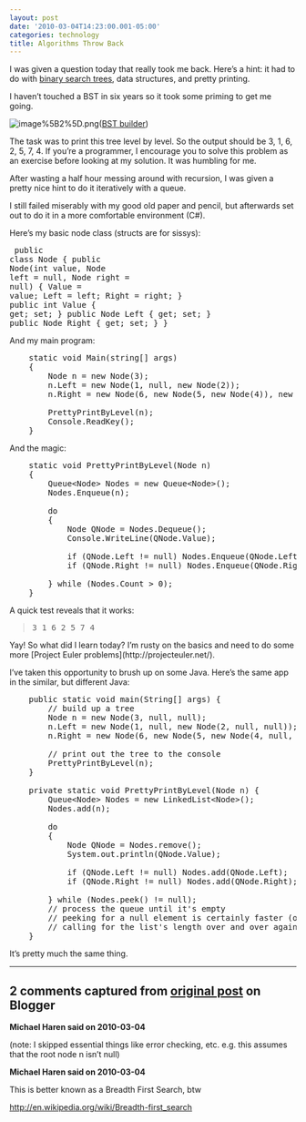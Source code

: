 ```yaml
---
layout: post
date: '2010-03-04T14:23:00.001-05:00'
categories: technology
title: Algorithms Throw Back
---
```



I was given a question today that really took me back. Here’s a hint: it had to do with [binary search trees](http://en.wikipedia.org/wiki/Binary_search_tree), data structures, and pretty printing.

I haven’t touched a BST in six years so it took some priming to get me going.  

![image%5B2%5D.png](image%5B2%5D.png)([BST builder](http://people.ksp.sk/~kuko/bak/index.html))

The task was to print this tree level by level. So the output should be 3, 1, 6, 2, 5, 7, 4. If you’re a programmer, I encourage you to solve this problem as an exercise before looking at my solution. It was humbling for me.

After wasting a half hour messing around with recursion, I was given a pretty nice hint to do it iteratively with a queue. 

I still failed miserably with my good old paper and pencil, but afterwards set out to do it in a more comfortable environment (C#).

Here’s my basic node class (structs are for sissys):  <pre class="csharpcode">    <span class="kwrd">public</span> <span class="kwrd">class</span> Node
    {
        <span class="kwrd">public</span> Node(<span class="kwrd">int</span> <span class="kwrd">value</span>, Node left = <span class="kwrd">null</span>, Node right = <span class="kwrd">null</span>)
        {
            Value = <span class="kwrd">value</span>; Left = left; Right = right;
        }
        <span class="kwrd">public</span> <span class="kwrd">int</span> Value { get; set; }
        <span class="kwrd">public</span> Node Left { get; set; }
        <span class="kwrd">public</span> Node Right { get; set; }
    }</pre>


And my main program:

<pre class="csharpcode">    <span class="kwrd">static</span> <span class="kwrd">void</span> Main(<span class="kwrd">string</span>[] args)
    {
        Node n = <span class="kwrd">new</span> Node(3);
        n.Left = <span class="kwrd">new</span> Node(1, <span class="kwrd">null</span>, <span class="kwrd">new</span> Node(2));
        n.Right = <span class="kwrd">new</span> Node(6, <span class="kwrd">new</span> Node(5, <span class="kwrd">new</span> Node(4)), <span class="kwrd">new</span> Node(7));

        PrettyPrintByLevel(n);
        Console.ReadKey();
    }</pre>


And the magic:

<pre class="csharpcode">    <span class="kwrd">static</span> <span class="kwrd">void</span> PrettyPrintByLevel(Node n)
    {
        Queue&lt;Node&gt; Nodes = <span class="kwrd">new</span> Queue&lt;Node&gt;();
        Nodes.Enqueue(n);

        <span class="kwrd">do</span>
        {
            Node QNode = Nodes.Dequeue();
            Console.WriteLine(QNode.Value);

            <span class="kwrd">if</span> (QNode.Left != <span class="kwrd">null</span>) Nodes.Enqueue(QNode.Left);
            <span class="kwrd">if</span> (QNode.Right != <span class="kwrd">null</span>) Nodes.Enqueue(QNode.Right);

        } <span class="kwrd">while</span> (Nodes.Count &gt; 0);
    }</pre>


A quick test reveals that it works:

<blockquote>
  <pre class="csharpcode">3 1 6 2 5 7 4</pre>
</blockquote>
Yay! So what did I learn today? I’m rusty on the basics and need to do some more [Project Euler problems](http://projecteuler.net/). 


I’ve taken this opportunity to brush up on some Java. Here’s the same app in the similar, but different Java:

<pre class="csharpcode">    <span class="kwrd">public</span> <span class="kwrd">static</span> <span class="kwrd">void</span> main(String[] args) {
        <span class="rem">// build up a tree</span>
        Node n = <span class="kwrd">new</span> Node(3, <span class="kwrd">null</span>, <span class="kwrd">null</span>);
        n.Left = <span class="kwrd">new</span> Node(1, <span class="kwrd">null</span>, <span class="kwrd">new</span> Node(2, <span class="kwrd">null</span>, <span class="kwrd">null</span>));
        n.Right = <span class="kwrd">new</span> Node(6, <span class="kwrd">new</span> Node(5, <span class="kwrd">new</span> Node(4, <span class="kwrd">null</span>, <span class="kwrd">null</span>), <span class="kwrd">null</span>), <span class="kwrd">new</span> Node(7, <span class="kwrd">null</span>, <span class="kwrd">null</span>));

        <span class="rem">// print out the tree to the console</span>
        PrettyPrintByLevel(n);
    }

    <span class="kwrd">private</span> <span class="kwrd">static</span> <span class="kwrd">void</span> PrettyPrintByLevel(Node n) {
        Queue&lt;Node&gt; Nodes = <span class="kwrd">new</span> LinkedList&lt;Node&gt;();
        Nodes.add(n);

        <span class="kwrd">do</span>
        {
            Node QNode = Nodes.remove();
            System.<span class="kwrd">out</span>.println(QNode.Value);

            <span class="kwrd">if</span> (QNode.Left != <span class="kwrd">null</span>) Nodes.add(QNode.Left);
            <span class="kwrd">if</span> (QNode.Right != <span class="kwrd">null</span>) Nodes.add(QNode.Right);

        } <span class="kwrd">while</span> (Nodes.peek() != <span class="kwrd">null</span>);        
        <span class="rem">// process the queue until it's empty</span>
        <span class="rem">// peeking for a null element is certainly faster (or as fast) as</span>
        <span class="rem">// calling for the list's length over and over again</span>
    }</pre>


It’s pretty much the same thing.

---

## 2 comments captured from [original post](https://blog.wassupy.com/2010/03/algorithms-throw-back.html) on Blogger

**Michael Haren said on 2010-03-04**

(note: I skipped essential things like error checking, etc. e.g. this assumes that the root node n isn’t null)

**Michael Haren said on 2010-03-04**

This is better known as a Breadth First Search, btw 

http://en.wikipedia.org/wiki/Breadth-first_search

